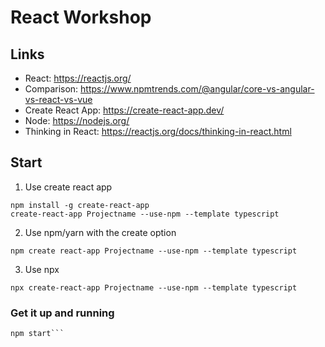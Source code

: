 # React Workshop

## Links

- React: https://reactjs.org/
- Comparison: https://www.npmtrends.com/@angular/core-vs-angular-vs-react-vs-vue
- Create React App: https://create-react-app.dev/
- Node: https://nodejs.org/
- Thinking in React: https://reactjs.org/docs/thinking-in-react.html

## Start

1. Use create react app

```
npm install -g create-react-app
create-react-app Projectname --use-npm --template typescript
```

2. Use npm/yarn with the create option

`npm create react-app Projectname --use-npm --template typescript`

3. Use npx

`npx create-react-app Projectname --use-npm --template typescript`

### Get it up and running

````npm install
npm start```
````
